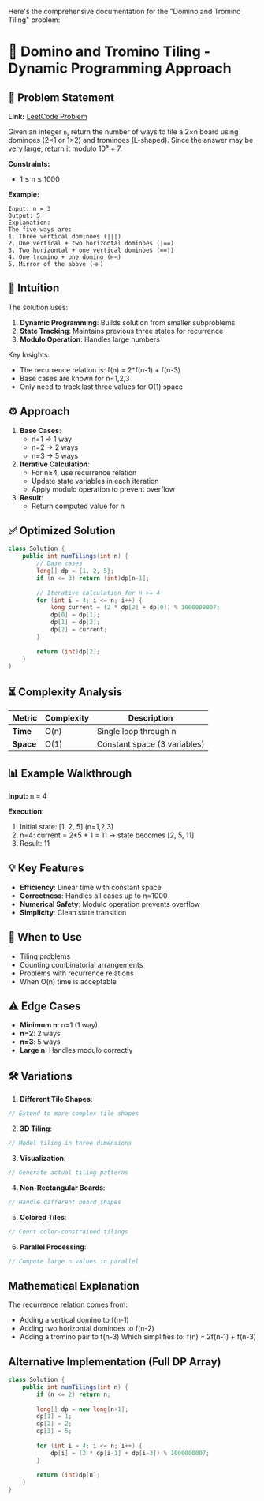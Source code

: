 Here's the comprehensive documentation for the "Domino and Tromino Tiling" problem:

# 🧩 Domino and Tromino Tiling - Dynamic Programming Approach

## 📜 Problem Statement
**Link:** [LeetCode Problem](https://leetcode.com/problems/domino-and-tromino-tiling/description/)

Given an integer `n`, return the number of ways to tile a 2×n board using dominoes (2×1 or 1×2) and trominoes (L-shaped). Since the answer may be very large, return it modulo 10⁹ + 7.

**Constraints:**
- 1 ≤ n ≤ 1000

**Example:**
```text
Input: n = 3
Output: 5
Explanation: 
The five ways are:
1. Three vertical dominoes (|||)
2. One vertical + two horizontal dominoes (|==)
3. Two horizontal + one vertical dominoes (==|)
4. One tromino + one domino (⊢⊣)
5. Mirror of the above (⊣⊢)
```

## 🧠 Intuition
The solution uses:
1. **Dynamic Programming**: Builds solution from smaller subproblems
2. **State Tracking**: Maintains previous three states for recurrence
3. **Modulo Operation**: Handles large numbers

Key Insights:
- The recurrence relation is: f(n) = 2*f(n-1) + f(n-3)
- Base cases are known for n=1,2,3
- Only need to track last three values for O(1) space

## ⚙️ Approach
1. **Base Cases**:
   - n=1 → 1 way
   - n=2 → 2 ways
   - n=3 → 5 ways
2. **Iterative Calculation**:
   - For n≥4, use recurrence relation
   - Update state variables in each iteration
   - Apply modulo operation to prevent overflow
3. **Result**:
   - Return computed value for n

## ✅ Optimized Solution
```java
class Solution {
    public int numTilings(int n) {
        // Base cases
        long[] dp = {1, 2, 5};
        if (n <= 3) return (int)dp[n-1];
        
        // Iterative calculation for n >= 4
        for (int i = 4; i <= n; i++) {
            long current = (2 * dp[2] + dp[0]) % 1000000007;
            dp[0] = dp[1];
            dp[1] = dp[2];
            dp[2] = current;
        }
        
        return (int)dp[2];
    }
}
```

## ⏳ Complexity Analysis
| Metric          | Complexity | Description |
|-----------------|------------|-------------|
| **Time**        | O(n)       | Single loop through n |
| **Space**       | O(1)       | Constant space (3 variables) |

## 📊 Example Walkthrough
**Input:** n = 4

**Execution:**
1. Initial state: [1, 2, 5] (n=1,2,3)
2. n=4: current = 2*5 + 1 = 11 → state becomes [2, 5, 11]
3. Result: 11

## 💡 Key Features
- **Efficiency**: Linear time with constant space
- **Correctness**: Handles all cases up to n=1000
- **Numerical Safety**: Modulo operation prevents overflow
- **Simplicity**: Clean state transition

## 🚀 When to Use
- Tiling problems
- Counting combinatorial arrangements
- Problems with recurrence relations
- When O(n) time is acceptable

## ⚠️ Edge Cases
- **Minimum n**: n=1 (1 way)
- **n=2**: 2 ways
- **n=3**: 5 ways
- **Large n**: Handles modulo correctly

## 🛠 Variations
1. **Different Tile Shapes**:
```java
// Extend to more complex tile shapes
```

2. **3D Tiling**:
```java
// Model tiling in three dimensions
```

3. **Visualization**:
```java
// Generate actual tiling patterns
```

4. **Non-Rectangular Boards**:
```java
// Handle different board shapes
```

5. **Colored Tiles**:
```java
// Count color-constrained tilings
```

6. **Parallel Processing**:
```java
// Compute large n values in parallel
```

## Mathematical Explanation
The recurrence relation comes from:
- Adding a vertical domino to f(n-1)
- Adding two horizontal dominoes to f(n-2)
- Adding a tromino pair to f(n-3)
Which simplifies to: f(n) = 2f(n-1) + f(n-3)

## Alternative Implementation (Full DP Array)
```java
class Solution {
    public int numTilings(int n) {
        if (n <= 2) return n;
        
        long[] dp = new long[n+1];
        dp[1] = 1;
        dp[2] = 2;
        dp[3] = 5;
        
        for (int i = 4; i <= n; i++) {
            dp[i] = (2 * dp[i-1] + dp[i-3]) % 1000000007;
        }
        
        return (int)dp[n];
    }
}
```